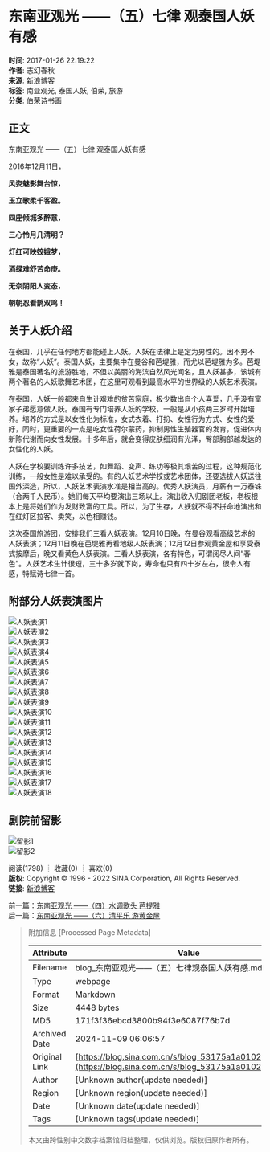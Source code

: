 # 东南亚观光 ——（五）七律 观泰国人妖有感

**时间**: 2017-01-26 22:19:22  
**作者**: 志幻春秋  
**来源**: [新浪博客](http://blog.sina.com.cn/u/1394039322)  
**标签**: 南亚观光, 泰国人妖, 伯荣, 旅游  
**分类**: [伯荣诗书画](//blog.sina.com.cn/s/articlelist_1394039322_5_1.html)  

## 正文

东南亚观光 ——（五）七律 观泰国人妖有感

2016年12月11日，

**风姿魅影舞台惊，**

**玉立歌柔千客盈。**

**四座倾城多醉意，**

**三心怜月几清明？**

**灯红可映姣娥梦，**

**酒绿难舒苦命庚。**

**无奈阴阳人变态，**

**朝朝忍看鹊双鸣！**

## 关于人妖介绍

在泰国，几乎在任何地方都能碰上人妖。人妖在法律上是定为男性的。因不男不女，故称“人妖”。泰国人妖，主要集中在曼谷和芭堤雅，而尤以芭堤雅为多。芭堤雅是泰国著名的旅游胜地，不但以美丽的海滨自然风光闻名，且人妖甚多，该城有两个著名的人妖歌舞艺术团，在这里可观看到最高水平的世界级的人妖艺术表演。

在泰国，人妖一般都来自生计艰难的贫苦家庭，极少数出自个人喜爱，几乎没有富家子弟愿意做人妖。泰国有专门培养人妖的学校，一般是从小孩两三岁时开始培养。培养的方式是以女性化为标准，女式衣着、打扮、女性行为方式、女性的爱好，同时，更重要的一点是吃女性荷尔蒙药，抑制男性生殖器官的发育，促进体内新陈代谢而向女性发展。十多年后，就会变得皮肤细润有光泽，臀部胸部越发达的女性化的人妖。

人妖在学校要训练许多技艺，如舞蹈、变声、练功等极其艰苦的过程，这种规范化训练，一般女性是难以承受的。有的人妖艺术学校或艺术团体，还要选拔人妖送往国外深造，所以，人妖艺术表演水准是相当高的。优秀人妖演员，月薪有一万泰铢（合两千人民币）。她们每天平均要演出三场以上。演出收入归剧团老板，老板根本上是将她们作为发财致富的工具。所以，为了生存，人妖就不得不拼命地演出和在红灯区拉客、卖笑，以色相赚钱。

这次泰国旅游团，安排我们三看人妖表演。12月10日晚，在曼谷观看高级艺术的人妖表演；12月11日晚在芭堤雅再看地级人妖表演；12月12日参观黄金屋和享受泰式按摩后，晚又看黄色人妖表演。三看人妖表演，各有特色，可谓阅尽人间“春色”。人妖艺术生计很短，三十多岁就下岗，寿命也只有四十岁左右，很令人有感，特赋诗七律一首。

## 附部分人妖表演图片

![人妖表演1](http://s9/bmiddle/001wlfjczy78un7XIBqf8&690)  
![人妖表演2](http://s2/bmiddle/001wlfjczy78uneVPc571&690)  
![人妖表演3](http://s12/mw690/001wlfjczy78in1BfTl2b&690)  
![人妖表演4](http://s16/mw690/001wlfjczy78in1jjwH4f&690)  
![人妖表演5](http://s4/mw690/001wlfjczy78in5KlmH53&690)  
![人妖表演6](http://s7/mw690/001wlfjczy78in5QRcq26&690)  
![人妖表演7](http://s7/mw690/001wlfjczy78in63flc46&690)  
![人妖表演8](http://s14/mw690/001wlfjczy78in6hb4xbd&690)  
![人妖表演9](http://s1/mw690/001wlfjczy78in6pTC850&690)  
![人妖表演10](http://s6/mw690/001wlfjczy78in6wppj85&690)  
![人妖表演11](http://s5/mw690/001wlfjczy78in6Yd9Ob4&690)  
![人妖表演12](http://s1/mw690/001wlfjczy78iniVqMM30&690)  
![人妖表演13](http://s14/mw690/001wlfjczy78iniBRCdad&690)  
![人妖表演14](http://s5/mw690/001wlfjczy78xpwGubO24&690)  
![人妖表演15](http://s12/mw690/001wlfjczy78xpwU4rN2b&690)  
![人妖表演16](http://s9/mw690/001wlfjczy78xpwBDpSd8&690)  
![人妖表演17](http://s4/mw690/001wlfjczy78iniRkb113&690)  
![人妖表演18](http://s2/mw690/001wlfjczy78unyTbaNd1&690)  

## 剧院前留影

![留影1](http://s9/mw690/001wlfjczy78iniIj2w48&690)  
![留影2](http://s11/mw690/001wlfjczy78untJVaO8a&690)  

阅读(1798) ┊ 收藏(0) ┊ 喜欢(0)  
**版权**: Copyright © 1996 - 2022 SINA Corporation, All Rights Reserved.  
**链接**: [新浪博客](http://blog.sina.com.cn/u/1394039322)  

前一篇：[东南亚观光 ——（四）水调歌头  芭提雅](//blog.sina.com.cn/s/blog_53175a1a0102y704.html)  
后一篇：[东南亚观光 ——（六）清平乐 游黄金屋](//blog.sina.com.cn/s/blog_53175a1a0102ygpm.html)

> 附加信息 [Processed Page Metadata]
>
> | Attribute       | Value                                  |
> |-----------------|----------------------------------------|
> | Filename        | blog_东南亚观光——（五）七律观泰国人妖有感.md                             |
> | Type            | webpage                                 |
> | Format          | Markdown                               |
> | Size            | 4448 bytes                           |
> | MD5             | 171f3f36ebcd3800b94f3e6087f76b7d                                  |
> | Archived Date   | 2024-11-09 06:06:57                             |
> | Original Link   | [https://blog.sina.com.cn/s/blog_53175a1a0102y8k0.html](https://blog.sina.com.cn/s/blog_53175a1a0102y8k0.html)                         |
> | Author          | [Unknown author(update needed)]                              |
> | Region          | [Unknown region(update needed)]                              |
> | Date            | [Unknown date(update needed)]                                 |
> | Tags            | [Unknown tags(update needed)]                                 |
>
> 本文由跨性别中文数字档案馆归档整理，仅供浏览。版权归原作者所有。
>